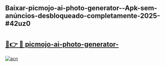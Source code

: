 ## Baixar-picmojo-ai-photo-generator--Apk-sem-anúncios-desbloqueado-completamente-2025-#42uz0

# <h2><a href="https://ainizakaria.my?title=picmojo-ai-photo-generator-&ref=20M">🔗👉 🔴 picmojo-ai-photo-generator-</a></h2>

[![acn](https://github.com/user-attachments/assets/0f9c940e-d8b0-45ae-aac7-cd30a18b3e1c)](https://ainizakaria.my?title=picmojo-ai-photo-generator-&ref=20M)


